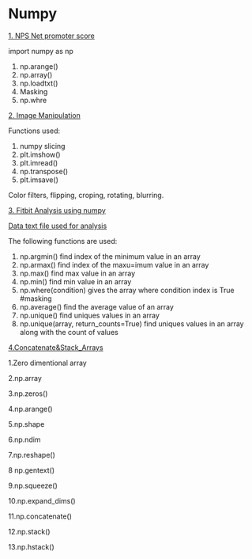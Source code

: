 # Numpy
[1. NPS Net promoter score](https://github.com/AnureetKaurTiwana/Numpy/blob/main/Numpy_Masking_Net_Promotor_Score.ipynb)

import numpy as np
1. np.arange()
2. np.array()
3. np.loadtxt()
4. Masking
5. np.whre

[2. Image Manipulation](https://github.com/AnureetKaurTiwana/Numpy/blob/main/Image%20Modification_Pyplot%20%26%20Numpy.ipynb)

Functions used:
1. numpy slicing
2. plt.imshow()
3. plt.imread()
4. np.transpose()
5. plt.imsave()

Color filters, flipping, croping, rotating, blurring.

[3. Fitbit Analysis using numpy](https://github.com/AnureetKaurTiwana/Numpy/blob/main/FitBit%20Analysis.ipynb)

[Data text file used for analysis](https://github.com/AnureetKaurTiwana/Numpy/blob/main/fitbit.txt)

The following functions are used:

1. np.argmin() find index of the minimum value in an array
2. np.armax() find index of the maxu=imum value in an array
3. np.max() find max value in an array
4. np.min() find min value in an array
5. np.where(condition) gives the array where condition index is True #masking
6. np.average() find the average value of an array
7. np.unique() find uniques values in an array
8. np.unique(array, return_counts=True) find uniques values in an array along with the count of values

[4.Concatenate&Stack_Arrays](https://github.com/AnureetKaurTiwana/Numpy/blob/main/Concatenate%26Stack_Arrays.ipynb)


1.Zero dimentional array

2.np.array

3.np.zeros()

4.np.arange()

5.np.shape

6.np.ndim

7.np.reshape()

8 np.gentext()

9.np.squeeze()

10.np.expand_dims()

11.np.concatenate()

12.np.stack()

13.np.hstack()
  
